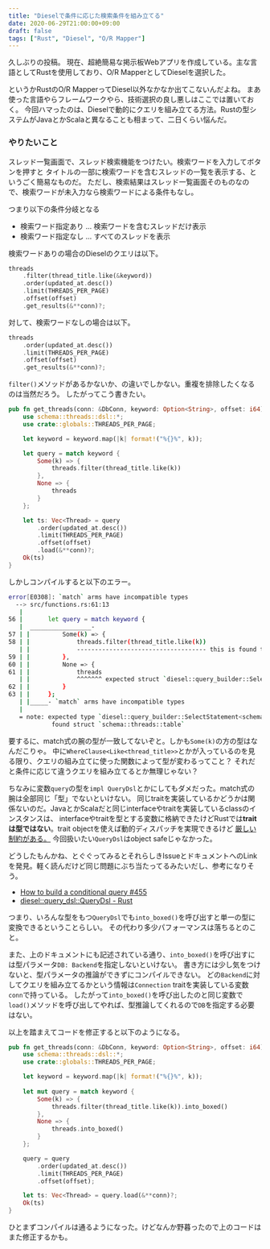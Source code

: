 ```yaml
---
title: "Dieselで条件に応じた検索条件を組み立てる"
date: 2020-06-29T21:00:00+09:00
draft: false
tags: ["Rust", "Diesel", "O/R Mapper"]
---
```

久しぶりの投稿。
現在、超絶簡易な掲示板Webアプリを作成している。主な言語としてRustを使用しており、O/R MapperとしてDieselを選択した。
<!--more-->

というかRustのO/R MapperってDiesel以外なかなか出てこないんだよね。
まあ使った言語やらフレームワークやら、技術選択の良し悪しはここでは置いておく。
今回ハマったのは、Dieselで動的にクエリを組み立てる方法。Rustの型システムがJavaとかScalaと異なることも相まって、二日くらい悩んだ。

### やりたいこと
スレッド一覧画面で、スレッド検索機能をつけたい。検索ワードを入力してボタンを押すと
タイトルの一部に検索ワードを含むスレッドの一覧を表示する、というごく簡易なものだ。
ただし、検索結果はスレッド一覧画面そのものなので、検索ワードが未入力なら検索ワードによる条件もなし。

つまり以下の条件分岐となる
- 検索ワード指定あり ... 検索ワードを含むスレッドだけ表示
- 検索ワード指定なし ... すべてのスレッドを表示

検索ワードありの場合のDieselのクエリは以下。
```rust
threads
    .filter(thread_title.like(&keyword))
    .order(updated_at.desc())
    .limit(THREADS_PER_PAGE)
    .offset(offset)
    .get_results(&**conn)?;
```

対して、検索ワードなしの場合は以下。
```rust
threads
    .order(updated_at.desc())
    .limit(THREADS_PER_PAGE)
    .offset(offset)
    .get_results(&**conn)?;
```

`filter()`メソッドがあるかないか、の違いでしかない。重複を排除したくなるのは当然だろう。
したがってこう書きたい。

```rust
pub fn get_threads(conn: &DbConn, keyword: Option<String>, offset: i64) -> Result<Vec<Thread>> {
    use schema::threads::dsl::*;
    use crate::globals::THREADS_PER_PAGE;

    let keyword = keyword.map(|k| format!("%{}%", k));

    let query = match keyword {
        Some(k) => {
            threads.filter(thread_title.like(k))
        },
        None => {
            threads
        }
    };

    let ts: Vec<Thread> = query
        .order(updated_at.desc())
        .limit(THREADS_PER_PAGE)
        .offset(offset)
        .load(&**conn)?;
    Ok(ts)
}
```

しかしコンパイルすると以下のエラー。
```sh
error[E0308]: `match` arms have incompatible types
  --> src/functions.rs:61:13
   |
56 |       let query = match keyword {
   |  _________________-
57 | |         Some(k) => {
58 | |             threads.filter(thread_title.like(k))
   | |             ------------------------------------ this is found to be of type `diesel::query_builder::SelectStatement<schema::threads::table, diesel::query_builder::select_clause::DefaultSelectClause, diesel::query_builder::distinct_clause::NoDistinctClause, diesel::query_builder::where_clause::WhereClause<diesel::expression::operators::Like<schema::threads::columns::thread_title, diesel::expression::bound::Bound<diesel::sql_types::Text, std::string::String>>>>`
59 | |         },
60 | |         None => {
61 | |             threads
   | |             ^^^^^^^ expected struct `diesel::query_builder::SelectStatement`, found struct `schema::threads::table`
62 | |         }
63 | |     };
   | |_____- `match` arms have incompatible types
   |
   = note: expected type `diesel::query_builder::SelectStatement<schema::threads::table, diesel::query_builder::select_clause::DefaultSelectClause, diesel::query_builder::distinct_clause::NoDistinctClause, diesel::query_builder::where_clause::WhereClause<diesel::expression::operators::Like<schema::threads::columns::thread_title, diesel::expression::bound::Bound<diesel::sql_types::Text, std::string::String>>>>`
            found struct `schema::threads::table`

```

要するに、match式の腕の型が一致してないぞと。しかも`Some(k)`の方の型はなんだこりゃ。
中に`WhereClause<Like<thread_title>>`とかが入っているのを見る限り、クエリの組み立てに使った関数によって型が変わるってこと？
それだと条件に応じて違うクエリを組み立てるとか無理じゃない？

ちなみに変数`query`の型を`impl QueryDsl`とかにしてもダメだった。match式の腕は全部同じ「型」でないといけない。
同じtraitを実装しているかどうかは関係ないのだ。JavaとかScalaだと同じinterfaceやtraitを実装しているclassのインスタンスは、
interfaceやtraitを型とする変数に格納できたけどRustでは**traitは型ではない**。trait objectを使えば動的ディスパッチを実現できるけど
[厳しい制約がある。](https://doc.rust-lang.org/book/ch17-02-trait-objects.html#object-safety-is-required-for-trait-objects)
今回扱いたい`QueryDsl`はobject safeじゃなかった。

どうしたもんかね、とぐぐってみるとそれらしきIssueとドキュメントへのLinkを発見。軽く読んだけど同じ問題にぶち当たってるみたいだし、参考になりそう。
- [How to build a conditional query #455](https://github.com/diesel-rs/diesel/issues/455)
- [diesel::query\_dsl::QueryDsl \- Rust](http://docs.diesel.rs/diesel/query_dsl/trait.QueryDsl.html#method.into_boxed)

つまり、いろんな型をもつ`QueryDsl`でも`into_boxed()`を呼び出すと単一の型に変換できるということらしい。
その代わり多少パフォーマンスは落ちるとのこと。

また、上のドキュメントにも記述されている通り、`into_boxed()`を呼び出すには型パラメータ`DB: Backend`を指定しないといけない。
書き方には少し気をつけないと、型パラメータの推論ができずにコンパイルできない。
どの`Backend`に対してクエリを組み立てるかという情報は`Connection` traitを実装している変数`conn`で持っている。
したがって`into_boxed()`を呼び出したのと同じ変数で`load()`メソッドを呼び出してやれば、型推論してくれるので`DB`を指定する必要はない。

以上を踏まえてコードを修正すると以下のようになる。
```rust
pub fn get_threads(conn: &DbConn, keyword: Option<String>, offset: i64) -> Result<Vec<Thread>> {
    use schema::threads::dsl::*;
    use crate::globals::THREADS_PER_PAGE;

    let keyword = keyword.map(|k| format!("%{}%", k));
    
    let mut query = match keyword {
        Some(k) => {
            threads.filter(thread_title.like(k)).into_boxed()
        },
        None => {
            threads.into_boxed()
        }
    };

    query = query
        .order(updated_at.desc())
        .limit(THREADS_PER_PAGE)
        .offset(offset);

    let ts: Vec<Thread> = query.load(&**conn)?;
    Ok(ts)
}
```

ひとまずコンパイルは通るようになった。けどなんか野暮ったので上のコードはまた修正するかも。
